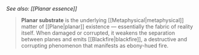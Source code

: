 *See also: [[Planar essence]]*
> **Planar substrate** is the underlying [[Metaphysical|metaphysical]] matter of [[Plane|planar]] existence — essentially the fabric of reality itself. When damaged or corrupted, it weakens the separation between planes and emits [[Blackfire|blackfire]], a destructive and corrupting phenomenon that manifests as ebony-hued fire.








